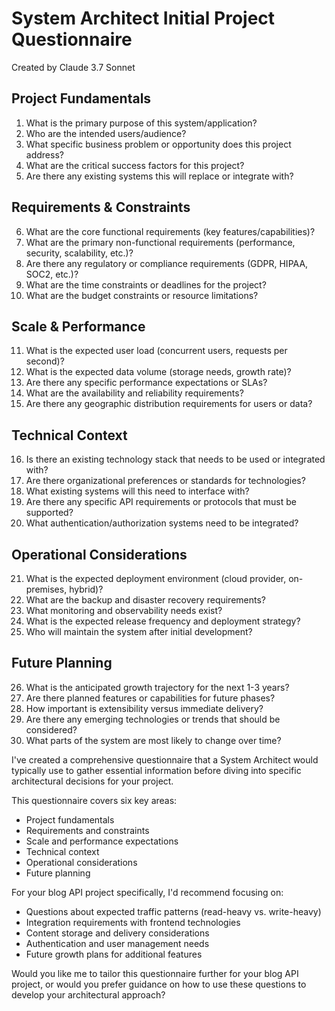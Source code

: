 # System Architect Initial Project Questionnaire
Created by Claude 3.7 Sonnet

## Project Fundamentals
1. What is the primary purpose of this system/application?
2. Who are the intended users/audience?
3. What specific business problem or opportunity does this project address?
4. What are the critical success factors for this project?
5. Are there any existing systems this will replace or integrate with?

## Requirements & Constraints
6. What are the core functional requirements (key features/capabilities)?
7. What are the primary non-functional requirements (performance, security, scalability, etc.)?
8. Are there any regulatory or compliance requirements (GDPR, HIPAA, SOC2, etc.)?
9. What are the time constraints or deadlines for the project?
10. What are the budget constraints or resource limitations?

## Scale & Performance
11. What is the expected user load (concurrent users, requests per second)?
12. What is the expected data volume (storage needs, growth rate)?
13. Are there any specific performance expectations or SLAs?
14. What are the availability and reliability requirements?
15. Are there any geographic distribution requirements for users or data?

## Technical Context
16. Is there an existing technology stack that needs to be used or integrated with?
17. Are there organizational preferences or standards for technologies?
18. What existing systems will this need to interface with?
19. Are there any specific API requirements or protocols that must be supported?
20. What authentication/authorization systems need to be integrated?

## Operational Considerations
21. What is the expected deployment environment (cloud provider, on-premises, hybrid)?
22. What are the backup and disaster recovery requirements?
23. What monitoring and observability needs exist?
24. What is the expected release frequency and deployment strategy?
25. Who will maintain the system after initial development?

## Future Planning
26. What is the anticipated growth trajectory for the next 1-3 years?
27. Are there planned features or capabilities for future phases?
28. How important is extensibility versus immediate delivery?
29. Are there any emerging technologies or trends that should be considered?
30. What parts of the system are most likely to change over time?


I've created a comprehensive questionnaire that a System Architect would typically use to gather essential information before diving into specific architectural decisions for your project. 

This questionnaire covers six key areas:
- Project fundamentals
- Requirements and constraints
- Scale and performance expectations
- Technical context
- Operational considerations
- Future planning

For your blog API project specifically, I'd recommend focusing on:
- Questions about expected traffic patterns (read-heavy vs. write-heavy)
- Integration requirements with frontend technologies
- Content storage and delivery considerations
- Authentication and user management needs
- Future growth plans for additional features

Would you like me to tailor this questionnaire further for your blog API project, or would you prefer guidance on how to use these questions to develop your architectural approach?